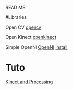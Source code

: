 READ ME

#Libraries

Open CV
[opencv](http://ubaa.net/shared/processing/opencv)

Open Kinect
[openkinect](http://www.labx.fr/?p=322)

Simple OpenNI
[OpenNI](http://learning.codasign.com/index.php?title=Installing_OpenNi_for_Processing)
[install](https://code.google.com/p/simple-openni/wiki/Installation)


# Tuto

[Kinect and Processing](http://learning.codasign.com/index.php?title=Processing_and_the_Kinect)